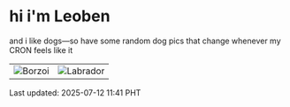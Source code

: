 # hi i'm Leoben

and i like dogs—so have some random dog pics that change whenever my CRON feels like it

|  |  |
|--------|----------|
| ![Borzoi](https://random-dog-vercel.vercel.app/api/random-borzoi?v=1752291675) | ![Labrador](https://random-dog-vercel.vercel.app/api/random-labrador?v=1752291675) |

Last updated: 2025-07-12 11:41 PHT
